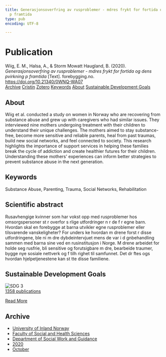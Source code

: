 ```yaml
---
title: Generasjonsoverfring av rusproblemer - mdres frykt for fortida og dens pvirkning
  p framtida
type: pub
encoding: UTF-8

---
```

<h1>Publication</h1>
<article id="csl-bib-container-LCCIV933" class="csl-bib-container">
  <div class="csl-bib-body"> <div class="csl-entry">Wiig, E. M., Halsa, A., &#38; Storm Mowatt Haugland, B. (2020). <i>Generasjonsoverfring av rusproblemer - mdres frykt for fortida og dens pvirkning p framtida</i> [Text]. forebygging.no. <a href="https://doi.org/10.21340/0WNQ-WA07">https://doi.org/10.21340/0WNQ-WA07</a></div> </div>
  <div class="csl-bib-buttons">
    <a href="#taxonomy-article-LCCIV933" alt="archive" class="csl-bib-button">Archive</a>
    <a href="https://app.cristin.no/results/show.jsf?id=1843220" alt="Cristin" class="csl-bib-button">Cristin</a>
    <a href="http://zotero.org/groups/5881554/items/LCCIV933" alt="Zotero" class="csl-bib-button">Zotero</a>
    <a href="#keywords-article-LCCIV933" alt="keywords" class="csl-bib-button">Keywords</a>
    <a href="#about-article-LCCIV933" alt="about_pub" class="csl-bib-button">About</a>
    <a href="#sdg-article-LCCIV933" alt="sdg" class="csl-bib-button">Sustainable Development Goals</a>
  </div>
  <div id="csl-bib-meta-container-LCCIV933"></div>
</article>
<div id="csl-bib-meta-LCCIV933" class="csl-bib-meta">
  <article id="about-article-LCCIV933" class="about_pub-article">
    <h1>About</h1>
    Wiig et al. conducted a study on women in Norway who are recovering from substance abuse and grew up with caregivers who had similar issues. They interviewed nine mothers undergoing treatment with their children to understand their unique challenges. The mothers aimed to stay substance-free, become more sensitive and reliable parents, heal from past traumas, build new social networks, and feel connected to society. This research highlights the importance of support services in helping these families break the cycle of addiction and create healthier futures for their children. Understanding these mothers' experiences can inform better strategies to prevent substance abuse in the next generation.
  </article>
  <article id="keywords-article-LCCIV933" class="keywords-article">
    <h1>Keywords</h1>
    Substance Abuse, Parenting, Trauma, Social Networks, Rehabilitation
  </article>
  <article id="abstract-article-LCCIV933" class="abstract-article">
    <h1>Scientific abstract</h1>
    Rusavhengige kvinner som har vokst opp med rusproblemer hos omsorgspersoner st r overfor s rlige utfordringer n r de f r egne barn. Hvordan skal en forebygge at barna utvikler egne rusproblemer eller tilsvarende vanskeligheter? For unders ke hvordan m drene forst r disse utfordringene, ble ni m dre dybdeintervjuet mens de var i d gnbehandling sammen med barna sine ved en rusinstitusjon i Norge. M drene arbeidet for holde seg rusfrie, bli sensitive og forutsigbare m dre, bearbeide traumer, bygge nye sosiale nettverk og f tilh righet til samfunnet. Det dr ftes ogs hvordan hjelpetjenestene kan st tte disse familiene.
  </article>
  <article id="sdg-article-LCCIV933" class="sdg-article">
    <h1>Sustainable Development Goals</h1>
    <div class="sdg-container"><div id="sdg3" class="sdg">
        <img src="{{< params subfolder >}}images/sdg/sdg03_en.png" class="image" alt="SDG 3">
        <div class="sdg-overlay">
          <a href="/en/archive/?key=?sdg=3#archive" class="sdg-publication-count"><span>1358</span> publications</a>
          <p><a href="https://sdgs.un.org/goals/goal3" class="sdg-read-more">Read More</a></p>
        </div>
      </div></div>
  </article>
  <article id="taxonomy-article-LCCIV933" class="taxonomy-article">
    <h1>Archive</h1>
    <ul>
      <li>
        <a href="/en/archive/?key=3DCRN523">University of Inland Norway</a>
      </li>
      <li>
        <a href="/en/archive/?key=IDKFS3MX">Faculty of Social and Health Sciences</a>
      </li>
      <li>
        <a href="/en/archive/?key=CU4VFGCV">Department of Social Work and Guidance</a>
      </li>
      <li>
        <a href="/en/archive/?key=FLJPCLYW">2020</a>
      </li>
      <li>
        <a href="/en/archive/?key=4YTLTQFN">October</a>
      </li>
    </ul>
  </article>
</div>
